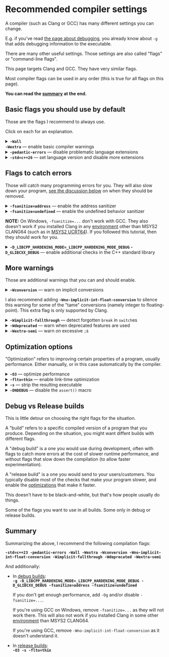 # Recommended compiler settings

A compiler (such as Clang or GCC) has many different settings you can change.

E.g. if you've read [the page about debugging](/articles/debugging_in_terminal.md), you already know about `-g` that adds debugging information to the executable.

There are many other useful settings. Those settings are also called "flags" or "command-line flags".

This page targets Clang and GCC. They have very similar flags.

Most compiler flags can be used in any order (this is true for all flags on this page).

**You can read the [summary](#summary) at the end.**

## Basic flags you should use by default

Those are the flags I recommend to always use.

Click on each for an explanation.<details><summary><b><code>-Wall -Wextra</code></b> — enable basic compiler warnings</summary>

A "warning" is when a compiler tells you it thinks your code is bugged, despite being valid C++. It won't say it by default though, you have to ask it.

For example, this program:
```cpp
#include <iostream>

int main()
{
    int sum;
    for (int i = 0; i < 10; i++)
        sum += i;
    std::cout << sum << '\n';
}
```
...compiles but might not work properly because we didn't initialize `sum`. But a compiler will happily compile it. But if you add `-Wall -Wextra` (e.g. `clang++ prog.cpp -Wall -Wextra`), it'll warn you about this:
```none
prog.cpp:7:9: warning: variable 'sum' is uninitialized when used here [-Wuninitialized]
    7 |         sum += i;
      |         ^~~
prog.cpp:5:12: note: initialize the variable 'sum' to silence this warning
    5 |     int sum;
      |            ^
      |             = 0
1 warning generated.
```

**When asking for help with your code, make sure you enabled and fixed the warnings first.**

`W` in `-Wall -Wextra` stands for "warnings". `-Wall` enables the most common warnings (not all of them, despite saying "all"), and `-Wextra` enables some additional warnings (but again not all of them).
</details>

<details><summary><b><code>-pedantic-errors</code></b> — disable problematic language extensions</h3></summary>

Compilers add custom features to C++ that are not described in the standard ("C++ standard" is the document describing how C++ is supposed to work, that all compilers try to follow).

Those extra non-standard features are called "language extensions" or just "extensions".

For example, the following is not legal in standard C++ (unlike C), because array size must be a fixed number:

```cp
#include <iostream>

int main()
{
    int n;
    std::cin >> n;
    int array[n];
}
```

But Clang and GCC accept this by default.

Why is this bad? Because different compilers have different extensions, and if you use them, your program will not compile on some compilers (e.g. the MSVC compiler can't compile the program above).

If you try to compile this with `-pedantic-errors` (`clang++ prog.cpp -pedantic-errors`), you should see an error:
```
prog.cpp:7:15: error: variable length arrays in C++ are a Clang extension [-Werror,-Wvla-cxx-extension]
    7 |     int array[n];
      |               ^
prog.cpp:7:15: note: read of non-const variable 'n' is not allowed in a constant expression
prog.cpp:5:9: note: declared here
    5 |     int n;
      |         ^
1 error generated.
```

Some extensions have standard alternatives (e.g. `std::vector<int> array(n);` can replace `int array[n];` above).

Even if you intentionally do want to use an extension, this isn't a good reason to remove this flag. Instead there are ways to disable those checks for certain *parts* of your code.

#### Alternative flags: `-pedantic` and `-Wpedantic`

Some people use `-pedantic` or `-Wpedantic` instead of `-pedantic-errors`. Those two have the same effect, and unlike `-pedantic-errors` they produce warnings rather than errors.

</details>

<!-- TODO: replace C++26, C23, when newer standards are released -->
<details><summary><b><code>-std=c++26</code></b> — set language version and disable more extensions</h3></summary>

This is for C++, for C use `-std=c23`.

This does two things:

1. It **sets the language version to C++26** (newest supported by Clang at the time of writing). The **language version** is not the same thing as the **compiler version**. The language version is the version of the C++ standard (the document that all compilers try to adhere to, that explains how C++ is supposed to work).

    If you tell a compiler to use an old C++ version, it will disable some new features.

    The number `26` is the release year. At the time of writing, C++26 isn't released yet (but the compilers already support some of the planned features). The latest released C++ standard is C++23, and the past ones were C++20, C++17, C++14, C++11, C++98 (later amended as [C++03](https://stackoverflow.com/q/8285777/2752075)). And the C standards are C23, C17, C11, C98.

    The default language version varies between compilers and compiler versions, and at the time of writing Clang and GCC default to C++17.

    You'll see people mention versions with a letter, such as C++2c. It refers to the next version of the standard that's currently in development, and the letter will be replaced with a digit when it's released. C++2c is expected to be released in 2026 and become C++26 (C++2a became C++20, C++2b became C++23; and before that C++0x first became C++1x (they didn't guess the decade right) and then C++11; C++1y became 14 and C++1z became C++17).

2. It **disables some problematic language extensions**.

    A "language extension" is a feature that a compiler adds to C++, that's not mentioned in the C++ standard.

    For example, `int typeof = 42;` is valid in standard C/C++ (`typeof` is a variable name with no special meaning), but it doesn't compile by default in Clang and GCC, because they assign a [non-standard meaning](https://gcc.gnu.org/onlinedocs/gcc/Typeof.html) to `typeof`.

    The default `-std=...` value in Clang and GCC is `-std=gnu++17` and `-std=gnu17` (in C++ and C respectively) (at the time of writing), where "gnu++" stands for "C++ with GNU extensions" (aka GCC extensions, as GCC stands for the "GNU Compiler Collection" or the "GNU C Compiler").

    Replacing `gnu++` with `c++` is what disables those extensions. The code above compiles with any `-std=c++…` flag.

    `-std=c++…` and `-pedantic-errors` work better in tandem. If you only add the latter, `int typeof = 42;` will still not compile, but any use of [`typeof` extension](https://gcc.gnu.org/onlinedocs/gcc/Typeof.html) will not compile either. Adding the former makes `int typeof = 42;` compile.

    You don't lose anything by adding `-std=c++…`, because there are loopholes to use the extensions (e.g. spelling `typeof` as `__typeof` or `__typeof__` will let you use it as the extension; and there's no conflict with variable names because they can't legally contain `__`).

</details>

## Flags to catch errors

Those will catch many programming errors for you. They will also slow down your program, [see the discussion below](#debug-vs-release-builds) on when they should be removed.

<details><summary><b><code>-fsanitize=address</code></b> — enable the address sanitizer</h3></summary>

"Address sanitizer" (or "ASAN" for short) is a tool that catches pointer errors. It's embedded into your executable, and performs additional checks when you run the executable.

Consider this broken program:
```cpp
#include <iostream>

int main()
{
    int arr[5] = {4,5,6,7,8};

    for (int i = 0; i < 10; i++)
        std::cout << arr[i] << '\n';
}
```
Here we access the array out of bounds (read 10 elements while it only has 5).

When I run this, I get following output:
```
4
5
6
7
8
0
1478234208
0
0
0
```
While in most other languages you would immediately get an error, in C++ you get "undefined behavior", meaning anything can happen: you could get an error, but in this case I got 5 random garbage numbers.

ASAN would catch this.

Compile this program with `clang++ prog.cpp -fsanitize=address`, and after `8` you'll get an error message (a fairly cryptic one, but it will say `stack-buffer-overflow`, and that it happened in function `main`).

**If you also add `-g`, it will tell you the exact line number.**

ASAN also catches memory leaks.

Note that ASAN has a significant performance and memory overhead.

</details>

<details><summary><b><code>-fsanitize=undefined</code></b> — enable the undefined behavior sanitizer</h3></summary>

The "undefined behavior sanitizer" (aka UBSAN) catches some forms of undefined behavior.

For example:
```cpp
#include <iostream>

int main()
{
    for (int i = 0; i < 10; i++)
        std::cout << i * 400000000 << '\n';
}
```
If you run this, you might see something like this:
```
0
400000000
800000000
1200000000
1600000000
2000000000
-1894967296
-1494967296
-1094967296
-694967296
```
When `i >= 6`, `int` overflows. (In this case it manifests as negative numbers, but in general can cause other issues.)

If we compilie this as `clang++ prog.cpp -fsanitize=undefined` and run, UBSAN will complain:
```
prog.cpp:6:24: runtime error: signed integer overflow: 6 * 400000000 cannot be represented in type 'int'
SUMMARY: UndefinedBehaviorSanitizer: undefined-behavior prog.cpp:6:24
```

</details>

**NOTE:** On Windows, `-fsanitize=...` don't work with GCC. They also doesn't work if you installed Clang in any [environment](/articles/msys2_environments.md) other than MSYS2 CLANG64 (such as in [MSYS2 UCRT64](/articles/msys2_environments.md)). If you followed this tutorial, then they should work for you.

<details><summary><b><code>-D_LIBCPP_HARDENING_MODE=_LIBCPP_HARDENING_MODE_DEBUG</code> <code>-D_GLIBCXX_DEBUG</code></b> — enable additional checks in the C++ standard library</summary>

For example, this will detect accessing `std::vector` out of bounds.

```cpp
#include <iostream>
#include <vector>

int main()
{
    std::vector<int> v = {1,2,3};
    std::cout << v[10] << '\n';
}
```
Without those flags, this might print a junk number. With the flag, you'll get:
```
C:/msys64/clang64/include/c++/v1/vector:1393: assertion __n < size() failed: vector[] index out of bounds
```

There are also weaker versions of those flags with less overhead, consult the manual for the [first](https://libcxx.llvm.org/Hardening.html) and the [second](https://gcc.gnu.org/onlinedocs/libstdc++/manual/using_macros.html) flags respectively.

Strictly speaking you never need both of those flags at the same time, you need one. But it's often easier to not determine which one you need, and use both.

The first flag is for libc++, and the second is for libstdc++. Those are two different implementations of the C++ standard library, Clang's one and GCC's one respectively. If you've been following this tutorial as is, you're using libc++ and only need the first flag. If you're using GCC, use the second flag. In some situations Clang can use libstdc++ instead of libc++ and so you will need the second flag, e.g. if you installed Clang from [MSYS2 UCRT64](/articles/msys2_environments.md).

Note that this flag only works when using libc++ (Clang's own implementation of the C++ standard library.)

When using libstdc++ (GCC's implementation of the C++ standard library) ([which can be used with Clang too](/articles/msys2_environments.md#c-standard-library-implementation)), use **`-D_GLIBCXX_DEBUG`. ([See manual](https://gcc.gnu.org/onlinedocs/libstdc++/manual/using_macros.html). There are some other variations of this flag too.)


</details>

## More warnings

Those are additional warnings that you can and should enable.

<details><summary><b><code>-Wconversion</code></b> — warn on implicit conversions</summary>

This is a rather important warning.

Consider the following code:
```cpp
int main()
{
    float x = 3, y = 5;
    int z = x / y;
}
```
The value of `z` is `0` rather than `0.6`, because its type is not `float`. `-Wconversion` will catch this.

"Implicit conversion" means "without a cast". Adding a cast (`int z = int(x / y);`) disables the warning, because this is now an "explicit conversion", and it expresses that the programmer intended this to happen.

</details>

I also recommend adding **`-Wno-implicit-int-float-conversion`** to silence this warning for some of the "tame" conversions (namely integer to floating-point). This extra flag is only supported by Clang.


<details><summary><b><code>-Wimplicit-fallthrough</code></b> — detect forgotten <code>break</code> in <code>switch</code>es</h3></summary>

For example, the following code prints `01` because of the missing `break`s.

```cpp
switch (0)
{
    case 0: std::cout << 0;
    case 1: std::cout << 1;
}
```

The warning will catch this.

In GCC this warning is included in `-Wall -Wextra`, so adding this flag manually is not needed.

</details>

<details><summary><b><code>-Wdeprecated</code></b> — warn when deprecated features are used</h3></summary>

C++ standard declares some features to be "deprecated", meaning they shouldn't be used and eventually might be removed.

One relatively obscure case there this is important is as follows:

```cpp
struct A
{
    std::string x;
    ~A() {}
};

A x;
A y = std::move(x);
```
Here, adding a destructor silently removes move constructor and move assignment, but leaves the copy constructor and copy assignment, which means that `std::move` silently loses its effect and this becomes a copy, which is bad for performance. (You can confirm this by replacing `std::string` with your own class, with logging in copy and move operations.) (If the fields are move-only, such as `std::unique_ptr`, `A` becomes non-copyable and non-movable.)

This catches most people by surprise. `-Wdeprecated` helps here, because the fact that copy operations are not also removed by the presence of a destructor is deprecated, and trying to copy *or move* this class triggers this warning.

GCC seems to also have this flag, but it doesn't catch the problem above.

</details>

<details><summary><b><code>-Wextra-semi</code></b> — warn on excessive <code>;</code>s</h3></summary>

This warns when semicolons are used unnecessarily. This is legal and doesn't cause any issues, but looks uncool.

Example:

```cpp
int main()
{

};
```

GCC also has this warning, but it works in less contexts.

</details>

## Optimization options

"Optimization" refers to improving certain properties of a program, usually performance. Either manually, or in this case automatically by the compiler.

<details><summary><b><code>-O3</code></b> — optimize performance</h3></summary>

This happens at the cost of increased compilation time. It can also break programs containing undefined behavior.

`-O2` and `-O1` are the weaker variants of this.

Somewhat interfers with debugging (with `-g`).

`-Og` is a weaker version designed to play well with `-g`.

</details>

<details><summary><b><code>-flto=thin</code></b> — enable link-time optimization</h3></summary>

This improves optimization of multifile programs, at the cost of increased link time.

There's another version of this, `-flto`, which is slightly stronger, but makes the link time even slower. (GCC only has non-thin `-flto`.)

</details>

<details><summary><b><code>-s</code></b> — strip the resulting executable</h3></summary>

[Stripping](https://en.wikipedia.org/wiki/Strip_(Unix)) an executable sligtly decreases its size and makes the debugging harder.

Not compatible with `-g`, as it would remove debugging information.

</details>

<details><summary><b><code>-DNDEBUG</code></b> — disable the <code>assert()</code> macro</h3></summary>

If you're using [`assert()`](https://en.cppreference.com/w/cpp/error/assert) in your code, this disables it. It's intended to only be enabled during development.

</details>


## Debug vs Release builds

This is little detour on choosing the right flags for the situation.

A "build" refers to a specific compiled version of a program that you produce. Depending on the situation, you might want diffent builds with different flags.

A "debug build" is a one you would use during development, often with flags to catch more errors at the cost of slower runtime performance, and without flags that slow down the compilation (to allow faster experimentation).

A "release build" is a one you would send to your users/customers. You typically disable most of the checks that make your program slower, and enable the [optimizations](#optimization-options) that make it faster.

This doesn't have to be black-and-white, but that's how people usually do things.

Some of the flags you want to use in all builds. Some only in debug or release builds.

## Summary

Summarizing the above, I recommend the following compilation flags:

**`-std=c++23 -pedantic-errors -Wall -Wextra -Wconversion -Wno-implicit-int-float-conversion -Wimplicit-fallthrough -Wdeprecated -Wextra-semi`**

And additionally:

* In [debug builds](#debug-vs-release-builds):<br/>
  **`-g -D_LIBCPP_HARDENING_MODE=_LIBCPP_HARDENING_MODE_DEBUG -D_GLIBCXX_DEBUG -fsanitize=address -fsanitize=undefined`**

  If you don't get enough performance, add `-Og` and/or disable `-fsanitize=...`.

  If you're using GCC on Windows, remove `-fsanitize=...` as they will not work there. This will also not work if you installed Clang in some other [environment](/articles/msys2_environments.md) than MSYS2 CLANG64.

  If you're using GCC, remove `-Wno-implicit-int-float-conversion` as it doesn't understand it.

* In [release builds](#debug-vs-release-builds):<br/>
  **`-O3 -s -flto=thin`**

